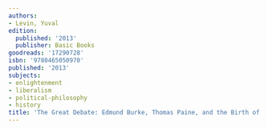 ```yaml
---
authors:
- Levin, Yuval
edition:
  published: '2013'
  publisher: Basic Books
goodreads: '17290728'
isbn: '9780465050970'
published: '2013'
subjects:
- enlightenment
- liberalism
- political-philosophy
- history
title: 'The Great Debate: Edmund Burke, Thomas Paine, and the Birth of Right and Left'
---
```


